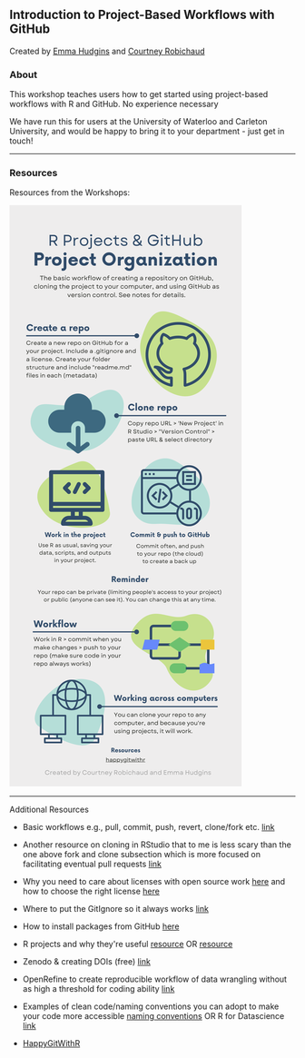 ## Introduction to Project-Based Workflows with GitHub

Created by [Emma Hudgins](https://ejhudgins.com/) and [Courtney Robichaud](https://crobichaud.weebly.com/)

### About

This workshop teaches users how to get started using project-based workflows with R and GitHub. No experience necessary

We have run this for users at the University of Waterloo and Carleton University, and would be happy to bring it to your department - just get in touch!

----------------------

### Resources 

Resources from the Workshops: 



![(/WEN_github/docs/assets/github_infographic.png)](https://github.com/cdrobich/WEN_github/blob/gh-pages/docs/assets/github_infographic.png)


---------- 

Additional Resources

- Basic workflows e.g., pull, commit, push, revert, clone/fork etc. [link](https://happygitwithr.com/workflows-intro.html)

- Another resource on cloning in RStudio that to me is less scary than the one above fork and clone subsection which is more focused on facilitating eventual pull requests [link](https://datacarpentry.org/rr-version-control/03-git-in-rstudio/index.html)

- Why you need to care about licenses with open source work [here](https://opensource.guide/legal/) and how to choose the right license [here](https://gist.github.com/nicolasdao/a7adda51f2f185e8d2700e1573d8a633)

- Where to put the GitIgnore so it always works [link](https://carpentries-incubator.github.io/git-Rstudio-course/02-ignore/index.html)

- How to install packages from GitHub [here](https://www.displayr.com/installing-r-packages-from-github/)

- R projects and why they're useful [resource](https://support.rstudio.com/hc/en-us/articles/200526207-Using-RStudio-Projects) OR [resource](https://r4ds.had.co.nz/workflow-projects.html)

- Zenodo & creating DOIs (free) [link](https://zenodo.org/)

- OpenRefine to create reproducible workflow of data wrangling without as high a threshold for coding ability [link](https://openrefine.org/)

- Examples of clean code/naming conventions you can adopt to make your code more accessible [naming conventions](https://datamanagement.hms.harvard.edu/collect/file-naming-conventions) OR R for Datascience [link](https://r4ds.had.co.nz/introduction.html)

- [HappyGitWithR](https://happygitwithr.com/)


